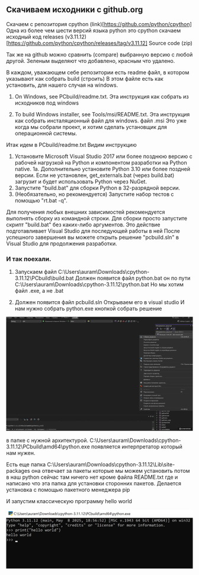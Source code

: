 ## Скачиваем исходники с github.org
Скачаем с репозитория cpython (link)[https://github.com/python/cpython]
Одна из более чем шести версий языка python это cpython
скачаем исходный код releases (v3.11.12)[https://github.com/python/cpython/releases/tag/v3.11.12]
Source code (zip)

Так же на github можно сравнить (compare) выбранную версию с любой другой.
Зеленым выделяют что добавлено, красным что удалено.

В каждом, уважающем себе репозитории есть readme файл, в котором указывают как собрать build (строить)
В этом файле есть как установить, для нашего случая на windows.

1) On Windows, see PCbuild/readme.txt.
Эта инструкция как собрать из исходников под windows

2) To build Windows installer, see Tools/msi/README.txt.
Эта инструкция как собрать инсталяционный файл для windows. файл .msi
Это уже когда мы собрали проект, и хотим сделать установщик для операционной системы.

Итак идем в PCbuild/readme.txt
Видим инструкцию
1. Установите Microsoft Visual Studio 2017 или более позднюю версию с рабочей нагрузкой на Python и
компонентом разработки на Python native.
1a. Дополнительно установите Python 3.10 или более поздней версии.  Если не установлен,
get_externals.bat (через build.bat) загрузит и будет использовать Python через
    NuGet.
2. Запустите "build.bat" для сборки Python в 32-разрядной версии.
3. (Необязательно, но рекомендуется) Запустите набор тестов с помощью "rt.bat -q".

Для получения любых внешних зависимостей рекомендуется выполнять сборку из командной строки.
Для сборки просто запустите скрипт "build.bat" без каких-либо аргументов. Это действие подготавливает Visual Studio для последующей работы в ней
После успешного завершения вы можете открыть решение "pcbuild.sln"
в Visual Studio для продолжения разработки.

### И так поехали.
1) Запускаем файл C:\Users\auram\Downloads\cpython-3.11.12\PCbuild\build.bat
Должен появится файл python.bat он по пути C:\Users\auram\Downloads\cpython-3.11.12\python.bat
Но мы хотим файл .exe, а не .bat

2) Должен появится файл pcbuild.sln
Открываем его в visual studio
И нам нужно собрать python.exe кнопкой собрать решение

![build_amd64](img/img_build_amd64.png)

в папке с нужной архитектурой.
C:\Users\auram\Downloads\cpython-3.11.12\PCbuild\amd64\python.exe
появляется интерпретатор который нам нужен.

Есть еще папка C:\Users\auram\Downloads\cpython-3.11.12\Lib\site-packages
она отвечает за пакеты которые мы можем установить потом в наш python
сейчас там ничего нет кроме файла README.txt где и написано что эта папка для установки сторонних пакетов.
Делается установка с помощью пакетного менеджера pip

И запустим классическую программу hello world

![hello](img/hello_world.png)
